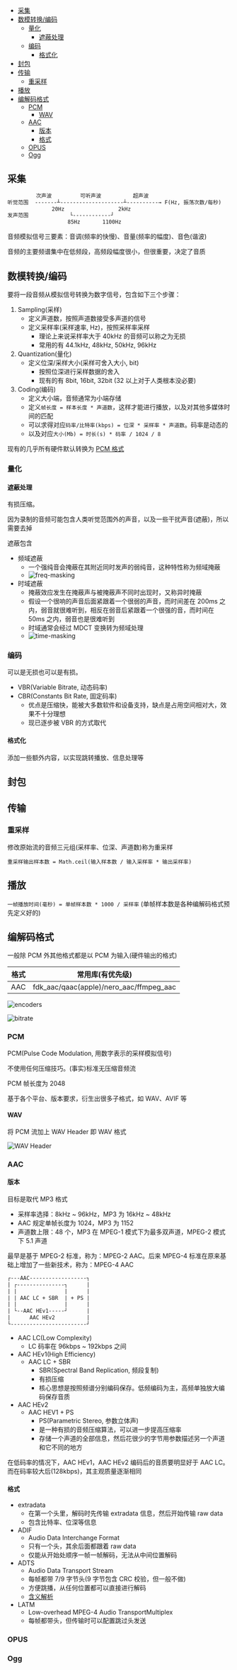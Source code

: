 - [采集](#采集)
- [数模转换/编码](#数模转换编码)
  - [量化](#量化)
    - [遮蔽处理](#遮蔽处理)
  - [编码](#编码)
    - [格式化](#格式化)
- [封包](#封包)
- [传输](#传输)
  - [重采样](#重采样)
- [播放](#播放)
- [编解码格式](#编解码格式)
  - [PCM](#pcm)
    - [WAV](#wav)
  - [AAC](#aac)
    - [版本](#版本)
    - [格式](#格式)
  - [OPUS](#opus)
  - [Ogg](#ogg)

## 采集

```txt
         次声波         可听声波          超声波
听觉范围  -------┴--------------------┴----------→ F(Hz, 振荡次数/每秒)
              20Hz                 2kHz
发声范围             └------------┘
                   85Hz       1100Hz
```

音频模拟信号三要素：音调(频率的快慢)、音量(频率的幅度)、音色(谐波)

音频的主要频谱集中在低频段，高频段幅度很小，但很重要，决定了音质

## 数模转换/编码

要将一段音频从模拟信号转换为数字信号，包含如下三个步骤：

1. Sampling(采样)
   - 定义声道数，按照声道数接受多声道的信号
   - 定义采样率(采样速率, Hz)，按照采样率采样
     - 理论上来说采样率大于 40kHz 的音频可以称之为无损
     - 常用的有 44.1kHz, 48kHz, 50kHz, 96kHz
2. Quantization(量化)
   - 定义位深/采样大小(采样可舍入大小, bit)
     - 按照位深进行采样数据的舍入
     - 现有的有 8bit, 16bit, 32bit (32 以上对于人类根本没必要)
3. Coding(编码)
   - 定义大小端，音频通常为小端存储
   - 定义`帧长度 = 样本长度 * 声道数`，这样才能进行播放，以及对其他多媒体时间的匹配
   - 可以求得对应`码率/比特率(kbps) = 位深 * 采样率 * 声道数`。码率是动态的
   - 以及对应`大小(Mb) = 时长(s) * 码率 / 1024 / 8`

现有的几乎所有硬件默认转换为 [PCM 格式](#pcm)

### 量化

#### 遮蔽处理

有损压缩。

因为录制的音频可能包含人类听觉范围外的声音，以及一些干扰声音(遮蔽)，所以需要去掉

遮蔽包含

- 频域遮蔽
  - 一个强纯音会掩蔽在其附近同时发声的弱纯音，这种特性称为频域掩蔽
  - ![freq-masking](/assets/freq-masking.jpg)
- 时域遮蔽
  - 掩蔽效应发生在掩蔽声与被掩蔽声不同时出现时，又称异时掩蔽
  - 假设一个很响的声音后面紧跟着一个很弱的声音，而时间差在 200ms 之内，弱音就很难听到，相反在弱音后紧跟着一个很强的音，而时间在 50ms 之内，弱音也是很难听到
  - 时域通常会经过 MDCT 变换转为频域处理
  - ![time-masking](/assets/time-masking.jpg)

### 编码

可以是无损也可以是有损。

- VBR(Variable Bitrate, 动态码率)
- CBR(Constants Bit Rate, 固定码率)
  - 优点是压缩快，能被大多数软件和设备支持，缺点是占用空间相对大，效果不十分理想
  - 现已逐步被 VBR 的方式取代

#### 格式化

添加一些额外内容，以实现跳转播放、信息处理等

## 封包

## 传输

### 重采样

修改原始流的音频三元组(采样率、位深、声道数)称为重采样

`重采样输出样本数 = Math.ceil(输入样本数 / 输入采样率 * 输出采样率)`

## 播放

`一帧播放时间(毫秒) = 单帧样本数 * 1000 / 采样率` (单帧样本数是各种编解码格式预先定义好的)

## 编解码格式

一般除 PCM 外其他格式都是以 PCM 为输入(硬件输出的格式)

| 格式 |            常用库(有优先级)             |
| :--: | :-------------------------------------: |
| AAC  | fdk_aac/qaac(apple)/nero_aac/ffmpeg_aac |

![encoders](/assets/audio-encoders.png)

![bitrate](/assets/audio-encoders-bitrate.png)

### PCM

PCM(Pulse Code Modulation, 用数字表示的采样模拟信号)

不使用任何压缩技巧。(事实)标准无压缩音频流

PCM 帧长度为 2048

基于各个平台、版本要求，衍生出很多子格式，如 WAV、AVIF 等

#### WAV

将 PCM 流加上 WAV Header 即 WAV 格式

![WAV Header](/assets/wav-header.png)

### AAC

#### 版本

目标是取代 MP3 格式

- 采样率选择：8kHz ~ 96kHz，MP3 为 16kHz ~ 48kHz
- AAC 规定单帧长度为 1024，MP3 为 1152
- 声道数上限：48 个，MP3 在 MPEG-1 模式下为最多双声道，MPEG-2 模式下 5.1 声道

最早是基于 MPEG-2 标准，称为：MPEG-2 AAC。后来 MPEG-4 标准在原来基础上增加了一些新技术，称为：MPEG-4 AAC

```txt
┌---AAC------------------┐
| ┌---------------┐      |
| |               |      |
| | AAC LC + SBR  | + PS |
| |               |      |
| └--AAC HEv1-----┘      |
|      AAC HEv2          |
└------------------------┘
```

- AAC LC(Low Complexity)
  - LC 码率在 96kbps ~ 192kbps 之间
- AAC HEv1(High Efficiency)
  - AAC LC + SBR
    - SBR(Spectral Band Replication, 频段复制)
    - 有损压缩
    - 核心思想是按照频谱分别编码保存。低频编码为主，高频单独放大编码保存音质
- AAC HEv2
  - AAC HEV1 + PS
    - PS(Parametric Stereo, 参数立体声)
    - 是一种有损的音频压缩算法，可以进一步提高压缩率
    - 存储一个声道的全部信息，然后花很少的字节用参数描述另一个声道和它不同的地方

在低码率的情况下，AAC HEv1，AAC HEv2 编码后的音质要明显好于 AAC LC。而在码率较大后(128kbps)，其主观质量逐渐相同

#### 格式

- extradata
  - 在第一个头里，解码时先传输 extradata 信息，然后开始传输 raw data
  - 包含比特率、位深等信息
- ADIF
  - Audio Data Interchange Format
  - 只有一个头，其余后面都跟着 raw data
  - 仅能从开始处顺序一帧一帧解码，无法从中间位置解码
- ADTS
  - Audio Data Transport Stream
  - 每帧都带 7/9 字节头(9 字节包含 CRC 校验，但一般不做)
  - 方便跳播，从任何位置都可以直接进行解码
  - [含义解析](https://www.p23.nl/projects/aac-header/)
- LATM
  - Low-overhead MPEG-4 Audio TransportMultiplex
  - 每帧都带头，但传输时可以配置跳过头发送

### OPUS

### Ogg
